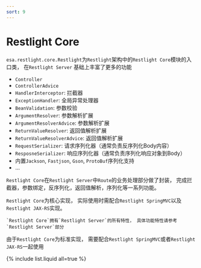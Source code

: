 ```yaml
---
sort: 9
---
```


# Restlight Core

`esa.restlight.core.Restlight`为`Restlight`架构中的`Restlight Core`模块的入口类， 在`Restlight Server` 基础上丰富了更多的功能

- `Controller`
- `ControllerAdvice`
- `HandlerInterceptor`: 拦截器
- `ExceptionHandler`: 全局异常处理器
- `BeanValidation`: 参数校验
- `ArgumentResolver`: 参数解析扩展
- `ArgumentResolverAdvice`: 参数解析扩展
- `ReturnValueResolver`: 返回值解析扩展
- `ReturnValueResolverAdvice`: 返回值解析扩展
- `RequestSerializer`: 请求序列化器（通常负责反序列化Body内容）
- `ResposneSerializer`: 响应序列化器（通常负责序列化响应对象到Body）
- 内置`Jackson`, `Fastjson`, `Gson`, `ProtoBuf`序列化支持
- …

`Restlight Core`在`Restlight Server`中`Route`的业务处理部分做了封装， 完成拦截器，参数绑定，反序列化，返回值解析，序列化等一系列功能。

`Restlight Core`为核心实现， 实际使用时需配合`Restlight SpringMVC`以及`Restlight JAX-RS`实现。

```tip
`Restlight Core`拥有`Restlight Server`的所有特性， 具体功能特性请参考`Restlight Server`部分
```

由于`Restlight Core`为标准实现， 需要配合`Restlight SpringMVC`或者`Restlight JAX-RS`一起使用

{% include list.liquid all=true %}
